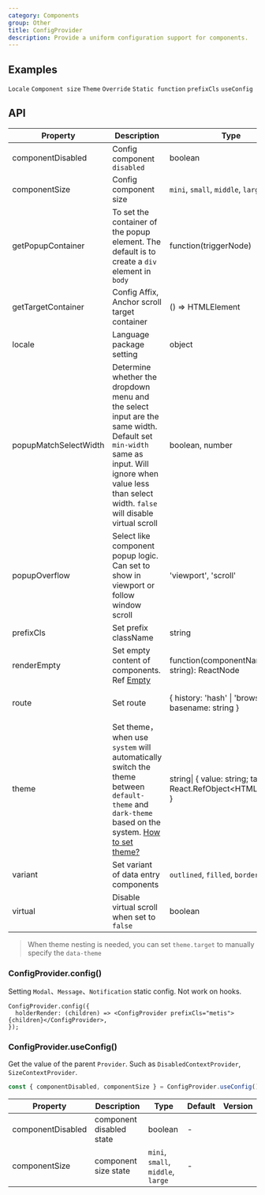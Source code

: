 ```yaml
---
category: Components
group: Other
title: ConfigProvider
description: Provide a uniform configuration support for components.
---
```


## Examples

<!-- prettier-ignore -->
<code src="./demo/locale.tsx">Locale</code>
<code src="./demo/size.tsx">Component size</code>
<code src="./demo/theme.tsx" compact>Theme</code>
<code src="./demo/style-override.tsx">Override</code>
<code src="./demo/holder-render.tsx">Static function</code>
<code src="./demo/prefix-cls.tsx" debug>prefixCls</code>
<code src="./demo/use-config.tsx" debug>useConfig</code>

## API

| Property | Description | Type | Default | Version |
| --- | --- | --- | --- | --- |
| componentDisabled | Config component `disabled` | boolean | - |  |
| componentSize | Config component size | `mini`, `small`, `middle`, `large` | - |  |
| getPopupContainer | To set the container of the popup element. The default is to create a `div` element in `body` | function(triggerNode) | () => document.body |  |
| getTargetContainer | Config Affix, Anchor scroll target container | () => HTMLElement | () => window |  |
| locale | Language package setting | object | - |  |
| popupMatchSelectWidth | Determine whether the dropdown menu and the select input are the same width. Default set `min-width` same as input. Will ignore when value less than select width. `false` will disable virtual scroll | boolean, number | - |  |
| popupOverflow | Select like component popup logic. Can set to show in viewport or follow window scroll | 'viewport', 'scroll' | 'viewport' |  |
| prefixCls | Set prefix className | string | `metis` |  |
| renderEmpty | Set empty content of components. Ref [Empty](/components/empty/) | function(componentName: string): ReactNode | - |  |
| route | Set route | { history: 'hash' \| 'browser', basename: string } | { history: 'hash', basename: '/' } |  |
| theme | Set theme，when use `system` will automatically switch the theme between `default-theme` and `dark-theme` based on the system. [How to set theme?](/docs/theme) | string\| { value: string; target: React.RefObject&lt;HTMLElement&gt; } | `system` |  |
| variant | Set variant of data entry components | `outlined`, `filled`, `borderless` | - |  |
| virtual | Disable virtual scroll when set to `false` | boolean | - |  |

> When theme nesting is needed, you can set `theme.target` to manually specify the `data-theme`

### ConfigProvider.config()

Setting `Modal`、`Message`、`Notification` static config. Not work on hooks.

```tsx
ConfigProvider.config({
  holderRender: (children) => <ConfigProvider prefixCls="metis">{children}</ConfigProvider>,
});
```

### ConfigProvider.useConfig()

Get the value of the parent `Provider`. Such as `DisabledContextProvider`, `SizeContextProvider`.

```jsx
const { componentDisabled, componentSize } = ConfigProvider.useConfig();
```

| Property | Description | Type | Default | Version |
| --- | --- | --- | --- | --- |
| componentDisabled | component disabled state | boolean | - |  |
| componentSize | component size state | `mini`, `small`, `middle`, `large` | - |  |
